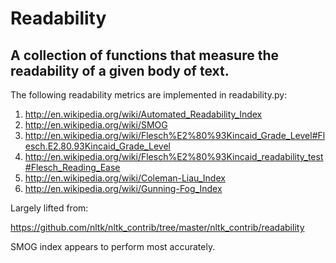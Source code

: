 Readability
====================

A collection of functions that measure the readability of a given body of text.
--------------------

The following readability metrics are implemented in readability.py:

1. http://en.wikipedia.org/wiki/Automated_Readability_Index
2. http://en.wikipedia.org/wiki/SMOG
3. http://en.wikipedia.org/wiki/Flesch%E2%80%93Kincaid_Grade_Level#Flesch.E2.80.93Kincaid_Grade_Level
4. http://en.wikipedia.org/wiki/Flesch%E2%80%93Kincaid_readability_test#Flesch_Reading_Ease
5. http://en.wikipedia.org/wiki/Coleman-Liau_Index
6. http://en.wikipedia.org/wiki/Gunning-Fog_Index

Largely lifted from:

https://github.com/nltk/nltk_contrib/tree/master/nltk_contrib/readability

SMOG index appears to perform most accurately.
